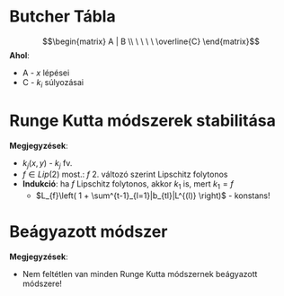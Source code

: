 # Butcher Tábla
$$\begin{matrix}
A | B \\
\ \ \ \ \overline{C}
\end{matrix}$$
**Ahol**: 
- A - $x$ lépései
- C - $k_{i}$ súlyozásai

# Runge Kutta módszerek stabilitása

**Megjegyzések**:
- $k_j(x,y)$ - $k_{j}$ fv. 
- $f \in Lip(2)$ most.: $f$ 2. változó  szerint Lipschitz folytonos
- **Indukció**: ha $f$ Lipschitz folytonos, akkor $k_{1}$ is, mert $k_{1} = f$  
	- $L_{f}\left( 1 + \sum^{t-1}_{l=1}|b_{tl}|L^{(l)} \right)$ - konstans!

# Beágyazott módszer

**Megjegyzések**:
- Nem feltétlen van minden Runge Kutta módszernek beágyazott módszere!